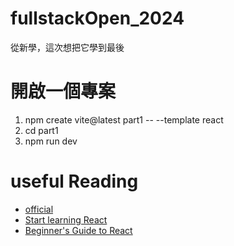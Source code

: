 # fullstackOpen_2024
從新學，這次想把它學到最後

# 開啟一個專案
1. npm create vite@latest part1 -- --template react
2. cd part1
3. npm run dev

# useful Reading
* [official](https://react.dev/learn)
* [Start learning React](https://egghead.io/courses/react-with-class-components-fundamentals-4351f8bb)
* [Beginner's Guide to React](https://egghead.io/courses/the-beginner-s-guide-to-react)